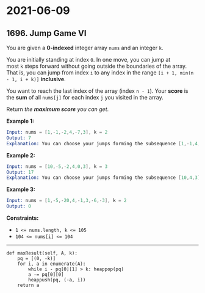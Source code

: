# 2021-06-09

## 1696. Jump Game VI

You are given a **0-indexed** integer array `nums` and an integer `k`.

You are initially standing at index `0`. In one move, you can jump at most `k` steps forward without going outside the boundaries of the array. That is, you can jump from index `i` to any index in the range `[i + 1, min(n - 1, i + k)]` **inclusive**.

You want to reach the last index of the array (index `n - 1`). Your **score** is the **sum** of all `nums[j]` for each index `j` you visited in the array.

Return *the **maximum score** you can get*.

**Example 1:**

```s
Input: nums = [1,-1,-2,4,-7,3], k = 2
Output: 7
Explanation: You can choose your jumps forming the subsequence [1,-1,4,3] (underlined above). The sum is 7.
```

**Example 2:**

```s
Input: nums = [10,-5,-2,4,0,3], k = 3
Output: 17
Explanation: You can choose your jumps forming the subsequence [10,4,3] (underlined above). The sum is 17.
```

**Example 3:**

```s
Input: nums = [1,-5,-20,4,-1,3,-6,-3], k = 2
Output: 0
```

**Constraints:**

- `1 <= nums.length, k <= 105`
- `104 <= nums[i] <= 104`

---

```py3
def maxResult(self, A, k):
    pq = [(0, -k)]
    for i, a in enumerate(A):
        while i - pq[0][1] > k: heappop(pq)
        a -= pq[0][0]
        heappush(pq, (-a, i))
    return a
```
